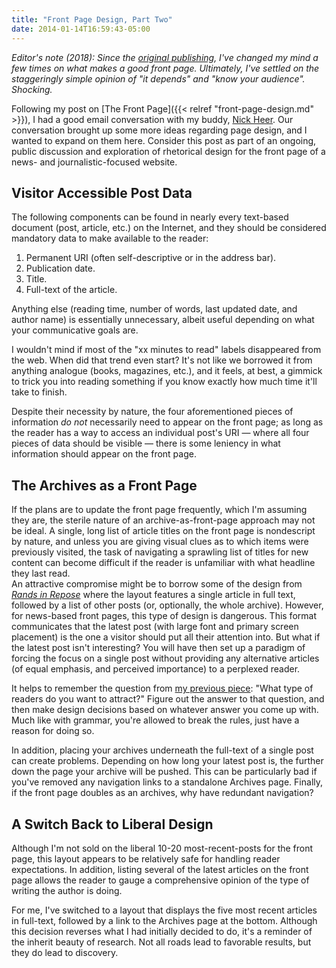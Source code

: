 ```yaml
---
title: "Front Page Design, Part Two"
date: 2014-01-14T16:59:43-05:00
---
```

_Editor's note (2018): Since the [original publishing](http://kqdreger.com/writing/front-page-pt-2.html), I've changed my mind a few times on what makes a good front page. Ultimately, I've settled on the staggeringly simple opinion of "it depends" and "know your audience". Shocking._

Following my post on [The Front Page]({{< relref "front-page-design.md" >}}), I had a good email conversation with my buddy, [Nick Heer](http://pxlnv.com). Our conversation brought up some more ideas regarding page design, and I wanted to expand on them here. Consider this post as part of an ongoing, public discussion and exploration of rhetorical design for the front page of a news- and journalistic-focused website.

## Visitor Accessible Post Data

The following components can be found in nearly every text-based document (post, article, etc.) on the Internet, and they should be considered mandatory data to make available to the reader: 

1. Permanent URI (often self-descriptive or in the address bar).
2. Publication date. 
3. Title.
4. Full-text of the article. 

Anything else (reading time, number of words, last updated date, and author name) is essentially unnecessary, albeit useful depending on what your communicative goals are. 

<aside>I wouldn't mind if most of the "xx minutes to read" labels disappeared from the web. When did that trend even start? It's not like we borrowed it from anything analogue (books, magazines, etc.), and it feels, at best, a gimmick to trick you into reading something if you know exactly how much time it'll take to finish.</aside>

Despite their necessity by nature, the four aforementioned pieces of information _do not_ necessarily need to appear on the front page; as long as the reader has a way to access an individual post's URI &mdash; where all four pieces of data should be visible &mdash; there is some leniency in what information should appear on the front page. 

## The Archives as a Front Page

If the plans are to update the front page frequently, which I'm assuming they are, the sterile nature of an archive-as-front-page approach may not be ideal. A single, long list of article titles on the front page is nondescript by nature, and unless you are giving visual clues as to which items were previously visited, the task of navigating a sprawling list of titles for new content can become difficult if the reader is unfamiliar with what headline they last read.  
An attractive compromise might be to borrow some of the design from [_Rands in Repose_](http://randsinrepose.com) where the layout features a single article in full text, followed by a list of other posts (or, optionally, the whole archive). However, for news-based front pages, this type of design is dangerous. This format communicates that the latest post (with large font and primary screen placement) is the one a visitor should put all their attention into. But what if the latest post isn't interesting? You will have then set up a paradigm of forcing the focus on a single post without providing any alternative articles (of equal emphasis, and perceived importance) to a perplexed reader. 

<aside>It helps to remember the question from <a href='{{< relref "front-page-design.md">}}'>my previous piece</a>: "What type of readers do you want to attract?" Figure out the answer to that question, and then make design decisions based on whatever answer you come up with. Much like with grammar, you're allowed to break the rules, just have a reason for doing so.</aside>

In addition, placing your archives underneath the full-text of a single post can create problems. Depending on how long your latest post is, the further down the page your archive will be pushed. This can be particularly bad if you've removed any navigation links to a standalone Archives page. Finally, if the front page doubles as an archives, why have redundant navigation?

## A Switch Back to Liberal Design

Although I'm not sold on the liberal 10-20 most-recent-posts for the front page, this layout appears to be relatively safe for handling reader expectations. In addition, listing several of the latest articles on the front page allows the reader to gauge a comprehensive opinion of the type of writing the author is doing.

For me, I've switched to a layout that displays the five most recent articles in full-text, followed by a link to the Archives page at the bottom. Although this decision reverses what I had initially decided to do, it's a reminder of the inherit beauty of research. Not all roads lead to favorable results, but they do lead to discovery. 
